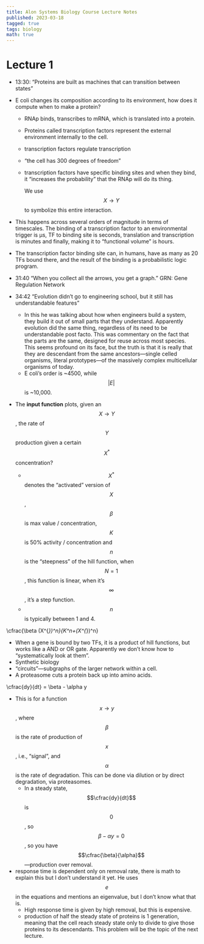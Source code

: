 ```yaml
---
title: Alon Systems Biology Course Lecture Notes
published: 2023-03-18
tagged: true
tags: biology
math: true
---
```


# Lecture 1

- 13:30: “Proteins are built as machines that can transition between
  states”
- E coli changes its composition according to its environment, how
  does it compute when to make a protein?
    - RNAp binds, transcribes to mRNA, which is translated into a
      protein.
    - Proteins called transcription factors represent the external
      environment internally to the cell.
    - transcription factors regulate transcription
    - “the cell has 300 degrees of freedom”
    - transcription factors have specific binding sites and when they
      bind, it “increases the probability” that the RNAp will do its
      thing.
        
      We use $$X \to Y$$ to symbolize this entire interaction.
        
- This happens across several orders of magnitude in terms of
  timescales. The binding of a transcription factor to an
  environmental trigger is µs, TF to binding site is seconds,
  translation and transcription is minutes and finally, making it to
  “functional volume” is hours.
- The transcription factor binding site can, in humans, have as many
  as 20 TFs bound there, and the result of the binding is a
  probabilistic logic program.
- 31:40 “When you collect all the arrows, you get a graph.” GRN: Gene
  Regulation Network
- 34:42 “Evolution didn’t go to engineering school, but it still has
  understandable features”
    - In this he was talking about how when engineers build a system,
      they build it out of small parts that they
      understand. Apparently evolution did the same thing, regardless
      of its need to be understandable post facto. This was commentary
      on the fact that the parts are the same, designed for reuse
      across most species. This seems profound on its face, but the
      truth is that it is really that they are descendant from the
      same ancestors—single celled organisms, literal prototypes—of
      the massively complex multicellular organisms of today.
    - E coli’s order is ~4500, while $$|E|$$ is ~10,000.
- The **input function** plots, given an $$X \to Y$$, the rate of $$Y$$
  production given a certain $$X^*$$ concentration?
    - $$X^*$$ denotes the “activated” version of $$X$$, $$\beta$$ is max
      value / concentration, $$K$$ is 50% activity / concentration and
      $$n$$ is the “steepness” of the hill function, when $$N = 1$$, this
      function is linear, when it’s $$\infty$$, it’s a step function.
    - $$n$$ is typically between 1 and 4.

$$$$
\cfrac{\beta (X^{*})^n}{K^n+(X^{*})^n}
$$$$

- When a gene is bound by two TFs, it is a product of hill functions,
  but works like a AND or OR gate. Apparently we don’t know how to
  “systematically look at them”.
- Synthetic biology
- “circuits”—subgraphs of the larger network within a cell.
- A proteasome cuts a protein back up into amino acids.

$$$$
\cfrac{dy}{dt} = \beta - \alpha y
$$$$

- This is for a function $$x \to y$$, where $$\beta$$ is the rate of
  production of $$x$$, i.e., “signal”, and $$\alpha$$ is the rate of
  degradation. This can be done via dilution or by direct degradation,
  via proteasomes.
    - In a steady state, $$\cfrac{dy}{dt}$$ is $$0$$, so $$\beta - \alpha y = 0$$,
	  so you have $$\cfrac{\beta}{\alpha}$$—production over removal.
- response time is dependent only on removal rate, there is math to
  explain this but I don’t understand it yet. He uses $$e$$ in the
  equations and mentions an eigenvalue, but I don’t know what that is.
    - High response time is given by high removal, but this is
      expensive.
    - production of half the steady state of proteins is 1 generation,
      meaning that the cell reach steady state only to divide to give
      those proteins to its descendants. This problem will be the
      topic of the next lecture.
